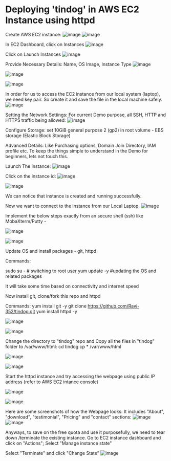 # Deploying 'tindog' in AWS EC2 Instance using httpd

Create AWS EC2 instance:
![image](https://github.com/Ravi-352/tindog/assets/91112573/4c48ff0b-1f7a-4aaf-b893-f7f8b8017114)
![image](https://github.com/Ravi-352/tindog/assets/91112573/5d17ef8a-8c9b-4902-92c7-f51d07bdaad8)

In EC2 Dashboard, click on Instances
![image](https://github.com/Ravi-352/tindog/assets/91112573/059c6fc1-4b0d-4761-9806-cfbff54837f9)

Click on Launch Instances
![image](https://github.com/Ravi-352/tindog/assets/91112573/a6021e39-046b-4ee1-91be-0fdab45af29f)

Provide Necessary Details: Name, OS Image, Instance Type
![image](https://github.com/Ravi-352/tindog/assets/91112573/825c2288-c61b-4997-8efc-93c1366a7942)

![image](https://github.com/Ravi-352/tindog/assets/91112573/9ea32e59-e37a-4289-ba70-bd9541e6fc03)

![image](https://github.com/Ravi-352/tindog/assets/91112573/8fd34c5b-81a6-43cd-8f77-e530be7d8349)

In order for us to access the EC2 instance from our local system (laptop), we need key pair. So create it and save the file in the local machine safely.
![image](https://github.com/Ravi-352/tindog/assets/91112573/d641a3e2-b604-46f6-a12e-45f3b5fa162d)

Setting the Network Settings: For current Demo purpose, all SSH, HTTP and HTTPS traffic being allowed:
![image](https://github.com/Ravi-352/tindog/assets/91112573/0745d6ce-1da5-4af3-b489-eb67327b1b5c)

Configure Storage: set 10GiB general purpose 2 (gp2) in root volume - EBS storage (Elastic Block Storage)

Advanced Details: Like Purchasing options, Domain Join Directory, IAM profile etc. 
  To keep the things simple to understand in the Demo for beginners, lets not touch this.

Launch The instance:
![image](https://github.com/Ravi-352/tindog/assets/91112573/f5d7fcd5-e255-441c-b92b-ef79bb03ce82)

Click on the instance id:
![image](https://github.com/Ravi-352/tindog/assets/91112573/af12fae7-6d29-4d24-a013-1f9a6e7bb4d4)

![image](https://github.com/Ravi-352/tindog/assets/91112573/65cf34c3-f48c-44ea-bff8-8dec111057cd)

We can notice that instance is created and running successfully.

Now we want to connect to the instance from our Local Laptop.
![image](https://github.com/Ravi-352/tindog/assets/91112573/84531656-9fce-496a-b482-992ece4f2429)

  Implement the below steps exactly from an secure shell (ssh) like MobaXterm/Putty - 
  	
  ![image](https://github.com/Ravi-352/tindog/assets/91112573/a35a9fc8-f315-4490-817f-2a30c9fd8038)

  ![image](https://github.com/Ravi-352/tindog/assets/91112573/9498a6a9-ae5d-4f64-bdfd-f82cc243f8fd)

Update OS and install packages - git, httpd

Commands:

sudo su - # switching to root user
yum update -y #updating the OS and related packages

It will take some time based on connectivity and internet speed

Now install git, clone/fork this repo and httpd

Commands:
yum install git -y
git clone https://github.com/Ravi-352/tindog.git
yum install httpd -y

![image](https://github.com/Ravi-352/tindog/assets/91112573/31d97d45-9538-413a-89fd-25fcd17b2b42)

![image](https://github.com/Ravi-352/tindog/assets/91112573/0097d94a-b5f4-4476-88e9-32dd2236e301)

Change the directory to "tindog" repo and Copy all the files in "tindog" folder to /var/www/html: 
cd tindog
cp * /var/www/html

![image](https://github.com/Ravi-352/tindog/assets/91112573/46058520-d768-4347-bbc6-8c2187f9daac)

![image](https://github.com/Ravi-352/tindog/assets/91112573/90f48711-99c3-46d3-82ac-494c2bbac2ef)

Start the httpd instance and try accessing the webpage using public IP address (refer to AWS EC2 intance console)

![image](https://github.com/Ravi-352/tindog/assets/91112573/a528acbc-f8a0-4b47-af3d-ce5052e5e6c8)

![image](https://github.com/Ravi-352/tindog/assets/91112573/0595e703-a475-4dea-bdac-764dae75abcc)


Here are some screenshots of how the Webpage looks: It includes "About", "download", "testimonial", "Pricing" and "contact" sections:
![image](https://github.com/Ravi-352/tindog/assets/91112573/15087adc-e6a5-4fe5-92b0-24ed09d3d723)
![image](https://github.com/Ravi-352/tindog/assets/91112573/1fde1c8d-3d9e-4a81-b2f7-ff6dd5eb68dd)

Anyways, to save on the free quota and use it purposefully, we need to tear down /terminate the existing instance.
Go to EC2 instance dashboard and click on "Actions"; Select "Manage instance state"

Select "Terminate" and click "Change State"
![image](https://github.com/Ravi-352/tindog/assets/91112573/33b3bfda-19ba-4f1d-98e2-c1fa85bb9b34)















